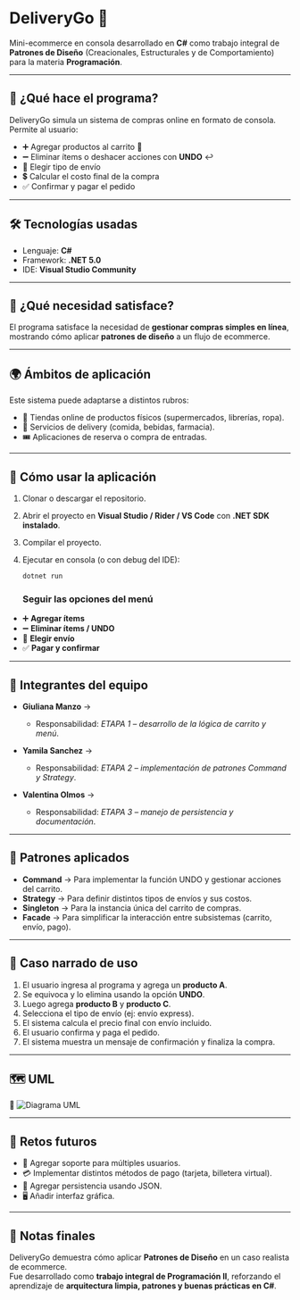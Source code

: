 # DeliveryGo 🛒

Mini-ecommerce en consola desarrollado en **C#** como trabajo integral de **Patrones de Diseño** (Creacionales, Estructurales y de Comportamiento) para la materia **Programación**.

---

## 📌 ¿Qué hace el programa?
DeliveryGo simula un sistema de compras online en formato de consola.  
Permite al usuario:

- ➕ Agregar productos al carrito 🛒  
- ➖ Eliminar ítems o deshacer acciones con **UNDO** ↩️  
- 🚚 Elegir tipo de envío  
- 💲 Calcular el costo final de la compra  
- ✅ Confirmar y pagar el pedido  

---

## 🛠️ Tecnologías usadas
- Lenguaje: **C#**  
- Framework: **.NET 5.0**  
- IDE: **Visual Studio Community**  

---

## 🎯 ¿Qué necesidad satisface?
El programa satisface la necesidad de **gestionar compras simples en línea**, mostrando cómo aplicar **patrones de diseño** a un flujo de ecommerce.

---

## 🌍 Ámbitos de aplicación
Este sistema puede adaptarse a distintos rubros:

- 🛒 Tiendas online de productos físicos (supermercados, librerías, ropa).  
- 🍔 Servicios de delivery (comida, bebidas, farmacia).  
- 🎟️ Aplicaciones de reserva o compra de entradas.  

---

## 🚀 Cómo usar la aplicación
1. Clonar o descargar el repositorio.  
2. Abrir el proyecto en **Visual Studio / Rider / VS Code** con **.NET SDK instalado**.  
3. Compilar el proyecto.  
4. Ejecutar en consola (o con debug del IDE):  

   ```bash
   dotnet run
   ```
   ### Seguir las opciones del menú
- ➕ **Agregar ítems**  
- ➖ **Eliminar ítems / UNDO**  
- 🚚 **Elegir envío**  
- ✅ **Pagar y confirmar**  

---

## 👥 Integrantes del equipo
- **Giuliana Manzo** →   
  - Responsabilidad: *ETAPA 1 – desarrollo de la lógica de carrito y menú*.  

- **Yamila Sanchez** →   
  - Responsabilidad: *ETAPA 2 – implementación de patrones Command y Strategy*.  

- **Valentina Olmos** →   
  - Responsabilidad: *ETAPA 3 – manejo de persistencia y documentación*.  

---

## 🧩 Patrones aplicados
- **Command** → Para implementar la función UNDO y gestionar acciones del carrito.  
- **Strategy** → Para definir distintos tipos de envíos y sus costos.  
- **Singleton** → Para la instancia única del carrito de compras.  
- **Facade** → Para simplificar la interacción entre subsistemas (carrito, envío, pago).  

---

## 📖 Caso narrado de uso
1. El usuario ingresa al programa y agrega un **producto A**.  
2. Se equivoca y lo elimina usando la opción **UNDO**.  
3. Luego agrega **producto B** y **producto C**.  
4. Selecciona el tipo de envío (ej: envío express).  
5. El sistema calcula el precio final con envío incluido.  
6. El usuario confirma y paga el pedido.  
7. El sistema muestra un mensaje de confirmación y finaliza la compra.  

---

## 🗺 UML
📌 ![Diagrama UML]()  

---

## 🔮 Retos futuros
- 👥 Agregar soporte para múltiples usuarios.  
- 💳 Implementar distintos métodos de pago (tarjeta, billetera virtual).  
- 📂 Agregar persistencia usando JSON.  
- 🖥️ Añadir interfaz gráfica.  

---

## 📌 Notas finales
DeliveryGo demuestra cómo aplicar **Patrones de Diseño** en un caso realista de ecommerce.  
Fue desarrollado como **trabajo integral de Programación II**, reforzando el aprendizaje de **arquitectura limpia, patrones y buenas prácticas en C#**. 
